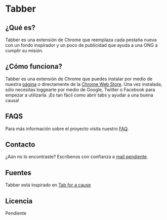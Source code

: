 # Tabber

## ¿Qué es?

Tabber es una extensión de Chrome que reemplaza cada pestaña nueva con un fondo inspirador y un poco de publicidad
que ayuda a una ONG a cumplir su misión.

## ¿Cómo funciona?

Tabber es una extensión de Chrome que puedes instalar por medio de nuestra [página](#) o directamente de la [Chrome Web Store](https://chrome.google.com/webstore/). Una vez instalada, sólo necesitas loggearte por medio de Google, Twitter o Facebook para empezar a utilizarla. ¡Es tan fácil como abrir tabs y ayudar a una buena causa!

## FAQS

Para más información sobre el proyecto visita nuestro [FAQ](#).

## Contacto

¿Aún no lo encontraste? Escríbenos con confianza a [mail pendiente](#).

## Fuentes

Tabber está inspirado en [Tab for a cause](https://tab.gladly.io)

## Licencia

Pendiente